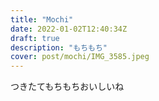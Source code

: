 ```yaml
---
title: "Mochi"
date: 2022-01-02T12:40:34Z
draft: true
description: "もちもち"
cover: post/mochi/IMG_3585.jpeg
---
```


つきたてもちもちおいしいね
